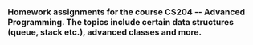 ### Homework assignments for the course CS204 -- Advanced Programming. The topics include certain data structures (queue, stack etc.), advanced classes and more.
